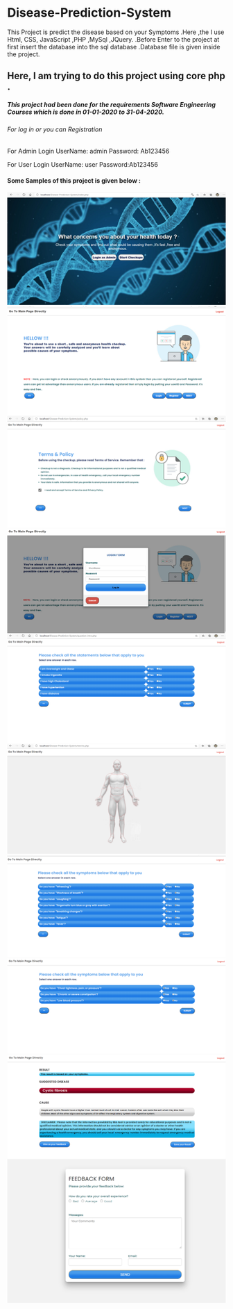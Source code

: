 # Disease-Prediction-System
This Project is predict the disease based on your Symptoms .Here ,the I use Html, CSS, JavaScript ,PHP ,MySql ,JQuery. .Before Enter to the project at first insert the database into the sql database .Database file is given inside the project.


## Here, I am trying to do this project using core php .
##### This project had been done for the requirements Software Engineering Courses which is done in 01-01-2020  to 31-04-2020.

###### For log in or you can Registration 

For Admin Login UserName: admin 
                Password: Ab123456

For User Login UserName: user
               Password:Ab123456


#### Some Samples of this project is given below :

![Front Page](images/1.PNG)
![2nd Page](images/2.PNG)
![4th Page](images/3.PNG)
![11th Page](images/11.PNG)
![5th Page](images/4.PNG)
![6th Page](images/5.PNG)
![7th Page](images/6.PNG)
![8th Page](images/7.PNG)
![9th Page](images/8.PNG)
![10th Page](images/9.PNG)


